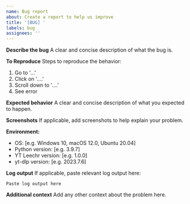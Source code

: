 ```yaml
---
name: Bug report
about: Create a report to help us improve
title: '[BUG] '
labels: bug
assignees: ''
---
```


**Describe the bug**
A clear and concise description of what the bug is.

**To Reproduce**
Steps to reproduce the behavior:
1. Go to '...'
2. Click on '....'
3. Scroll down to '....'
4. See error

**Expected behavior**
A clear and concise description of what you expected to happen.

**Screenshots**
If applicable, add screenshots to help explain your problem.

**Environment:**
 - OS: [e.g. Windows 10, macOS 12.0, Ubuntu 20.04]
 - Python version: [e.g. 3.9.7]
 - YT Leechr version: [e.g. 1.0.0]
 - yt-dlp version: [e.g. 2023.7.6]

**Log output**
If applicable, paste relevant log output here:
```
Paste log output here
```

**Additional context**
Add any other context about the problem here.